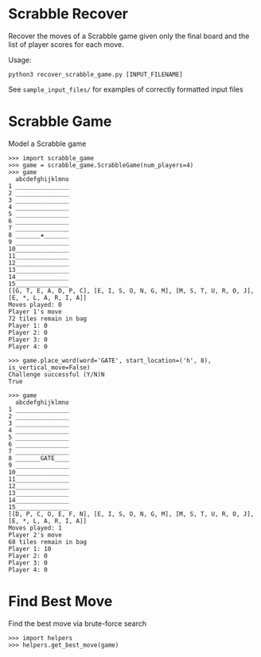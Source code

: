 # Scrabble Recover
Recover the moves of a Scrabble game given only the 
final board and the list of player scores for each move.

Usage:
```shell
python3 recover_scrabble_game.py [INPUT_FILENAME]
```

See `sample_input_files/` for examples of correctly formatted input files

# Scrabble Game
Model a Scrabble game 
```
>>> import scrabble_game
>>> game = scrabble_game.ScrabbleGame(num_players=4)
>>> game
  abcdefghijklmno
1 _______________
2 _______________
3 _______________
4 _______________
5 _______________
6 _______________
7 _______________
8 _______★_______
9 _______________
10_______________
11_______________
12_______________
13_______________
14_______________
15_______________
[[G, T, E, A, D, P, C], [E, I, S, O, N, G, M], [M, S, T, U, R, O, J], [E, *, L, A, R, I, A]]
Moves played: 0
Player 1's move
72 tiles remain in bag
Player 1: 0
Player 2: 0
Player 3: 0
Player 4: 0

>>> game.place_word(word='GATE', start_location=('h', 8), is_vertical_move=False)
Challenge successful (Y/N)N
True

>>> game
  abcdefghijklmno
1 _______________
2 _______________
3 _______________
4 _______________
5 _______________
6 _______________
7 _______________
8 _______GATE____
9 _______________
10_______________
11_______________
12_______________
13_______________
14_______________
15_______________
[[D, P, C, O, E, F, N], [E, I, S, O, N, G, M], [M, S, T, U, R, O, J], [E, *, L, A, R, I, A]]
Moves played: 1
Player 2's move
68 tiles remain in bag
Player 1: 10
Player 2: 0
Player 3: 0
Player 4: 0
```

# Find Best Move
Find the best move via brute-force search
```
>>> import helpers
>>> helpers.get_best_move(game)
```